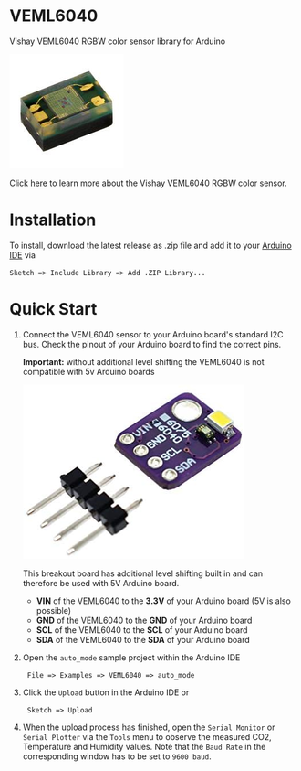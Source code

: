 # VEML6040
Vishay VEML6040 RGBW color sensor library for Arduino

![VEML6040 chip](extras/sensor.jpg)

Click [here](https://www.vishay.com/ppg?84276) to learn more about the Vishay VEML6040 RGBW color sensor.

# Installation

To install, download the latest release as .zip file and add it to your
[Arduino IDE](http://www.arduino.cc/en/main/software) via

	Sketch => Include Library => Add .ZIP Library...

# Quick Start

1. Connect the VEML6040 sensor to your Arduino board's standard I2C bus. Check
   the pinout of your Arduino board to find the correct pins. 

   **Important:** without additional level shifting the VEML6040 is not compatible with 5v Arduino boards

   ![VEML6040 breakout board](extras/breakout_1_.jpg)

   This breakout board has additional level shifting built in and can therefore be used with 5V Arduino board.

   * **VIN** of the VEML6040 to the **3.3V** of your Arduino board (5V is also possible)
   * **GND** of the VEML6040 to the **GND** of your Arduino board
   * **SCL** of the VEML6040 to the **SCL** of your Arduino board
   * **SDA** of the VEML6040 to the **SDA** of your Arduino board 

2. Open the `auto_mode` sample project within the Arduino IDE

		File => Examples => VEML6040 => auto_mode

3. Click the `Upload` button in the Arduino IDE or

		Sketch => Upload

4. When the upload process has finished, open the `Serial Monitor` or `Serial
   Plotter` via the `Tools` menu to observe the measured CO2, Temperature and
   Humidity values. Note that the `Baud Rate` in the corresponding window has
   to be set to `9600 baud`.